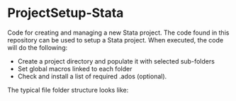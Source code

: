 ProjectSetup-Stata
==================

Code for creating and managing a new Stata project. The code found in this repository can be used to setup a Stata project.  When executed, the code will do the following:
* Create a project directory and populate it with selected sub-folders
* Set global macros linked to each folder
* Check and install a list of required .ados (optional).

The typical file folder structure looks like:

